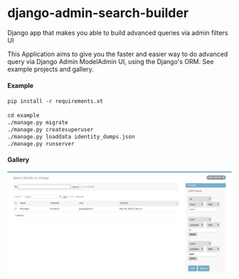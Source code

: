 # django-admin-search-builder
Django app that makes you able to build advanced queries via admin filters UI

This Application aims to give you the faster and easier way to do advanced query via Django Admin ModelAdmin UI, using the Django's ORM.
See example projects and gallery.

#### Example

````
pip install -r requirements.xt

cd example
./manage.py migrate
./manage.py createsuperuser
./manage.py loaddata identity_dumps.json
./manage.py runserver
````

#### Gallery
![Alt text](images/1.png)
